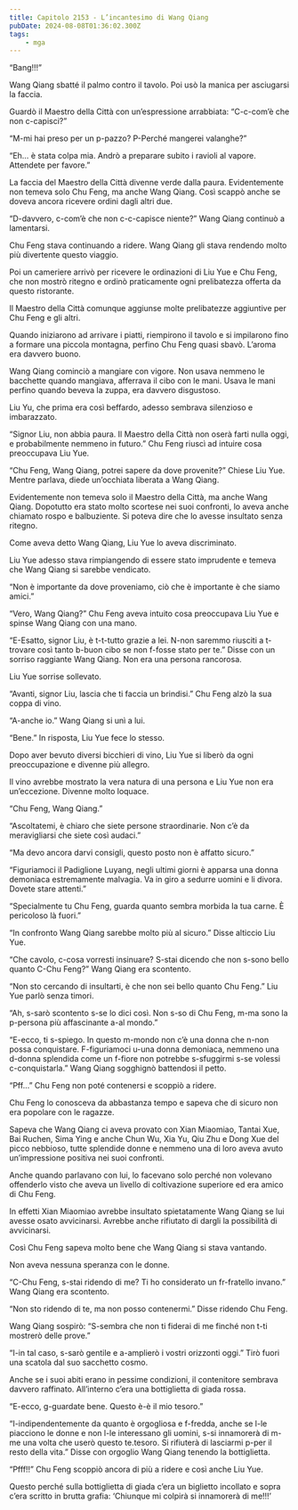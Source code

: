 ```yaml
---
title: Capitolo 2153 - L’incantesimo di Wang Qiang
pubDate: 2024-08-08T01:36:02.300Z
tags:
    - mga
---
```



“Bang!!!”

Wang Qiang sbatté il palmo contro il tavolo. Poi usò la manica per asciugarsi la faccia.

Guardò il Maestro della Città con un’espressione arrabbiata: “C-c-com’è che non c-capisci?”

“M-mi hai preso per un p-pazzo? P-Perché mangerei valanghe?”

“Eh… è stata colpa mia. Andrò a preparare subito i ravioli al vapore. Attendete per favore.”

La faccia del Maestro della Città divenne verde dalla paura. Evidentemente non temeva solo Chu Feng, ma anche Wang Qiang. Così scappò anche se doveva ancora ricevere ordini dagli altri due.

“D-davvero, c-com’è che non c-c-capisce niente?” Wang Qiang continuò a lamentarsi.

Chu Feng stava continuando a ridere. Wang Qiang gli stava rendendo molto più divertente questo viaggio.

Poi un cameriere arrivò per ricevere le ordinazioni di Liu Yue e Chu Feng, che non mostrò ritegno e ordinò praticamente ogni prelibatezza offerta da questo ristorante.

Il Maestro della Città comunque aggiunse molte prelibatezze aggiuntive per Chu Feng e gli altri.

Quando iniziarono ad arrivare i piatti, riempirono il tavolo e si impilarono fino a formare una piccola montagna, perfino Chu Feng quasi sbavò. L’aroma era davvero buono.

Wang Qiang cominciò a mangiare con vigore. Non usava nemmeno le bacchette quando mangiava, afferrava il cibo con le mani. Usava le mani perfino quando beveva la zuppa, era davvero disgustoso.

Liu Yu, che prima era così beffardo, adesso sembrava silenzioso e imbarazzato.

“Signor Liu, non abbia paura. Il Maestro della Città non oserà farti nulla oggi, e probabilmente nemmeno in futuro.” Chu Feng riuscì ad intuire cosa preoccupava Liu Yue.

“Chu Feng, Wang Qiang, potrei sapere da dove provenite?” Chiese Liu Yue. Mentre parlava, diede un’occhiata liberata a Wang Qiang.

Evidentemente non temeva solo il Maestro della Città, ma anche Wang Qiang. Dopotutto era stato molto scortese nei suoi confronti, lo aveva anche chiamato rospo e balbuziente. Si poteva dire che lo avesse insultato senza ritegno.

Come aveva detto Wang Qiang, Liu Yue lo aveva discriminato.

Liu Yue adesso stava rimpiangendo di essere stato imprudente e temeva che Wang Qiang si sarebbe vendicato.

“Non è importante da dove proveniamo, ciò che è importante è che siamo amici.”

“Vero, Wang Qiang?” Chu Feng aveva intuito cosa preoccupava Liu Yue e spinse Wang Qiang con una mano.

“E-Esatto, signor Liu, è t-t-tutto grazie a lei. N-non saremmo riusciti a t-trovare così tanto b-buon cibo se non f-fosse stato per te.” Disse con un sorriso raggiante Wang Qiang. Non era una persona rancorosa.

Liu Yue sorrise sollevato.

“Avanti, signor Liu, lascia che ti faccia un brindisi.” Chu Feng alzò la sua coppa di vino.

“A-anche io.” Wang Qiang si unì a lui.

“Bene.” In risposta, Liu Yue fece lo stesso.

Dopo aver bevuto diversi bicchieri di vino, Liu Yue si liberò da ogni preoccupazione e divenne più allegro.

Il vino avrebbe mostrato la vera natura di una persona e Liu Yue non era un’eccezione. Divenne molto loquace.

“Chu Feng, Wang Qiang.”

“Ascoltatemi, è chiaro che siete persone straordinarie. Non c’è da meravigliarsi che siete così audaci.”

“Ma devo ancora darvi consigli, questo posto non è affatto sicuro.”

“Figuriamoci il Padiglione Luyang, negli ultimi giorni è apparsa una donna demoniaca estremamente malvagia. Va in giro a sedurre uomini e li divora. Dovete stare attenti.”

“Specialmente tu Chu Feng, guarda quanto sembra morbida la tua carne. È pericoloso là fuori.”

“In confronto Wang Qiang sarebbe molto più al sicuro.” Disse alticcio Liu Yue.

“Che cavolo, c-cosa vorresti insinuare? S-stai dicendo che non s-sono bello quanto C-Chu Feng?” Wang Qiang era scontento.

“Non sto cercando di insultarti, è che non sei bello quanto Chu Feng.” Liu Yue parlò senza timori.

“Ah, s-sarò scontento s-se lo dici così. Non s-so di Chu Feng, m-ma sono la p-persona più affascinante a-al mondo.”

“E-ecco, ti s-spiego. In questo m-mondo non c’è una donna che n-non possa conquistare. F-figuriamoci u-una donna demoniaca, nemmeno una d-donna splendida come un f-fiore non potrebbe s-sfuggirmi s-se volessi c-conquistarla.” Wang Qiang sogghignò battendosi il petto.

“Pff…” Chu Feng non poté contenersi e scoppiò a ridere.

Chu Feng lo conosceva da abbastanza tempo e sapeva che di sicuro non era popolare con le ragazze.

Sapeva che Wang Qiang ci aveva provato con Xian Miaomiao, Tantai Xue, Bai Ruchen, Sima Ying e anche Chun Wu, Xia Yu, Qiu Zhu e Dong Xue del picco nebbioso, tutte splendide donne e nemmeno una di loro aveva avuto un’impressione positiva nei suoi confronti.

Anche quando parlavano con lui, lo facevano solo perché non volevano offenderlo visto che aveva un livello di coltivazione superiore ed era amico di Chu Feng.

In effetti Xian Miaomiao avrebbe insultato spietatamente Wang Qiang se lui avesse osato avvicinarsi. Avrebbe anche rifiutato di dargli la possibilità di avvicinarsi.

Così Chu Feng sapeva molto bene che Wang Qiang si stava vantando.

Non aveva nessuna speranza con le donne.

“C-Chu Feng, s-stai ridendo di me? Ti ho considerato un fr-fratello invano.” Wang Qiang era scontento.

“Non sto ridendo di te, ma non posso contenermi.” Disse ridendo Chu Feng.

Wang Qiang sospirò: “S-sembra che non ti fiderai di me finché non t-ti mostrerò delle prove.”

“I-in tal caso, s-sarò gentile e a-amplierò i vostri orizzonti oggi.” Tirò fuori una scatola dal suo sacchetto cosmo.

Anche se i suoi abiti erano in pessime condizioni, il contenitore sembrava davvero raffinato. All’interno c’era una bottiglietta di giada rossa.

“E-ecco, g-guardate bene. Questo è-è il mio tesoro.”

“I-indipendentemente da quanto è orgogliosa e f-fredda, anche se l-le piacciono le donne e non l-le interessano gli uomini, s-si innamorerà di m-me una volta che userò questo te.tesoro. Si rifiuterà di lasciarmi p-per il resto della vita.” Disse con orgoglio Wang Qiang tenendo la bottiglietta.

“Pfff!!” Chu Feng scoppiò ancora di più a ridere e così anche Liu Yue.

Questo perché sulla bottiglietta di giada c’era un biglietto incollato e sopra c’era scritto in brutta grafia: ‘Chiunque mi colpirà si innamorerà di me!!!’


